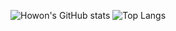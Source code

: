 ![Howon's GitHub stats](https://github-readme-stats.vercel.app/api?username=JHW0900&show_icons=true&theme=gruvbox)
![Top Langs](https://github-readme-stats.vercel.app/api/top-langs/?username=JHW0900&layout=compact&theme=dracula)
